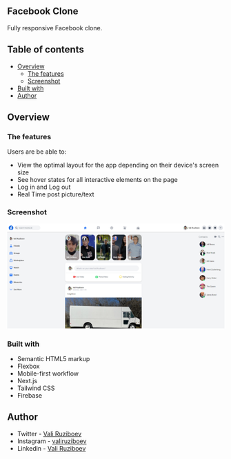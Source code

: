 ## Facebook Clone

Fully responsive Facebook clone.

## Table of contents
- [Overview](#overview)
  - [The features](#the-features)
  - [Screenshot](#screenshot)
- [Built with](#built-with)
- [Author](#author)

## Overview

### The features

Users are be able to:

- View the optimal layout for the app depending on their device's screen size
- See hover states for all interactive elements on the page
- Log in and Log out
- Real Time post picture/text


### Screenshot

![](./screenshot.png)


### Built with

- Semantic HTML5 markup
- Flexbox
- Mobile-first workflow
- Next.js
- Tailwind CSS
- Firebase

## Author

- Twitter - [Vali Ruziboev](https://twitter.com/Vali_Ruziboev)
- Instagram - [valiruziboev](https://www.instagram.com/vali_ruziboev/)
- Linkedin - [Vali Ruziboev](https://www.linkedin.com/in/vali-ruziboev/)
